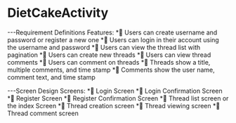 DietCakeActivity
================

---Requirement Definitions
Features:
* Users can create username and password or register a new one
* Users can login in their account using the username and password
* Users can view the thread list with pagination
* Users can create new threads
* Users can view thread comments
* Users can comment on threads
* Threads show a title, multiple comments, and time stamp
* Comments show the user name, comment text, and time stamp


---Screen Design
Screens:
* Login Screen
* Login Confirmation Screen
* Register Screen
* Register Confirmation Screen
* Thread list screen or the index Screen
* Thread creation screen
* Thread viewing screen
* Thread comment screen
